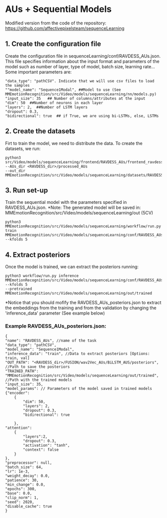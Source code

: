 # AUs + Sequential Models 
Modified version from the code of the repository: https://github.com/affectivepixelsteam/sequenceLearning


## 1. Create the configuration file
    
Create the configuration file in sequenceLearning/conf/RAVDESS_AUs.json. This file specifies information about the input format
and parameters of the model such as number of layer, type of model, batch size, learning rate...
Some important parameters are:
    
    "data_type": "pathCSV". Indicate that we will use csv files to load the samples
    ""model_name": "Sequence1Modal", ##Model to use (See MMEmotionRecognition/src/Video/models/sequenceLearning/nn/models.py)
    "input_size": 35   ## Number of columns/attributes at the input
    "dim": 50  ##Number of neurons in each layer
    "layers": 2,  ##Number of LSTM layers
    "dropout": 0.3, 
    "bidirectional": true  ## if True, we are using bi-LSTMs, else, LSTMs

## 2. Create the datasets
Firt to train the model, we need to distribute the data. To create the datasets, we run:

    python3 src/Video/models/sequenceLearning/frontend/RAVDESS_AUs/frontend_ravdess_5CV.py
    --AUs_dir <RAVDESS_dir>/processed_AUs
    --out_dir MMEmotionRecognition/src/Video/models/sequenceLearning/datasets/RAVDESS_AUs

## 3. Run set-up

Train the sequential model with the parameters specified in RAVDESS_AUs.json. 
*Note: The generated model will be saved in: MMEmotionRecognition/src/Video/models/sequenceLearning/out
(5CV)

    python3 MMEmotionRecognition/src/Video/models/sequenceLearning/workflow/run.py train MMEmotionRecognition/src/Video/models/sequenceLearning/conf/RAVDESS_AUs.json --kfolds 5


## 4. Extract posteriors
Once the model is trained, we can extract the posteriors running:

    python3 workflow/run.py inference
    MMEmotionRecognition/src/Video/models/sequenceLearning/conf/RAVDESS_AUs_posteriors.json
    --kfolds 5
    --pretrained MMEmotionRecognition/src/Video/models/sequenceLearning/out/trained

*Notice that you should mofify the RAVDESS_AUs_posteriors.json to extract the embeddings from the training and from the validation
by changing the 'inference_data' parameter (See example below)

### Example RAVDESS_AUs_posteriors.json:
    {
	"name": "RAVDESS_AUs", //name of the task
	"data_type": "pathCSV",
	"model_name": "Sequence1Modal",
	"inference_data": "train", //Data to extract posteriors [Options: train, val]
	"OUT_PATH": "<RAVDESS_dir>/FUSION/wav2Vec_AUs/BiLSTM_AUS/posteriors", //Path to save the posteriors
	"TRAINED_PATH": "MMEmotionRecognition/src/Video/models/sequenceLearning/out/trained", //Path with the trained models
	"input_size": 35, 
	"model_params": // Parameters of the model saved in trained models 
	{"encoder":
		{
			"dim": 50,
			"layers": 2,
			"dropout": 0.3,
			"bidirectional": true

		},
	"attention":
		{
			"layers":2,
			"dropout": 0.3,
			"activation": "tanh",
			"context": false
		}
	},
	"preprocessor": null,
	"batch_size": 64,
	"lr": 1e-3,
	"weight_decay": 0.0,
	"patience": 30,
	"min_change": 0.0,
	"epochs": 300,
	"base": 0.0,
	"clip_norm": 1,
	"seed": 2020,
	"disable_cache": true
    }
